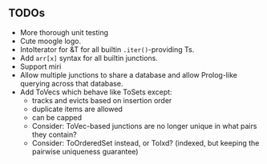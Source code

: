 
## TODOs

- More thorough unit testing
- Cute moogle logo.
- IntoIterator for &T for all builtin `.iter()`-providing Ts.
- Add `arr[x]` syntax for all builtin junctions.
- Support miri
- Allow multiple junctions to share a database and allow Prolog-like querying across that database.
- Add ToVecs which behave like ToSets except:
  - tracks and evicts based on insertion order
  - duplicate items are allowed
  - can be capped
  - Consider: ToVec-based junctions are no longer unique in what pairs they contain?
  - Consider: ToOrderedSet instead, or ToIxd? (indexed, but keeping the pairwise uniqueness guarantee)